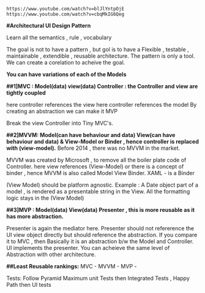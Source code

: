 ```
https://www.youtube.com/watch?v=blJlYntpOjE
https://www.youtube.com/watch?v=cbqMkIG6Qeg
```

**#Architectural UI Design Pattern**

Learn all the semantics , rule , vocabulary

The goal is not to have a pattern , but gol is to have a Flexible , testable , maintainable , 
extendible , reusable architecture. The pattern is only a tool.
We can create a corelation to acheive the goal.


**You can have variations of each of the Models**

**##1]MVC : Model(data) view(data) Controller : the Controller and view are tightly coupled**

here controller references the view
here controller references the model
By creating an abstraction we can make it MVP

Break the view Controller into Tiny MVC's.

**##2]MVVM: Model(can have behaviour and data) View(can have behaviour and data)  &  View-Model or Binder , 
hence controller is replaced with (view-model).**
Before 2014 , there was no MVVM in the market.

MVVM was created by Microsoft , to remove all the boiler plate code of Controller.
here view references (View-Model)
or there is a concept of binder , hence MVVM is also called Model View Binder.
XAML - is a Binder

(View Model) should be platform agnostic.
Example : A Date object part of a model , is rendered as a presentable string in the View.
All the formatting logic stays in the (View Model)


**##3]MVP : Model(data) View(data) Presenter , this is more reusable as it has more abstraction.**

Presenter is again the mediator here.
Presenter should not refererence the UI view object directly but should reference the abstraction.
If you compare it to MVC , then Basically it is an abstraction b/w the Model and Controller.
UI implements the presenter.
You can acheieve the same level of Abstraction with other architecture.

**##Least Reusable rankings:**
MVC -
MVVM -
MVP -

Tests: Follow Pyramid
Maximum unit Tests
then Integrated Tests , Happy Path
then UI tests






